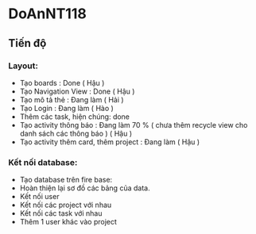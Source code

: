 # DoAnNT118

## Tiến độ 
### Layout: 
- Tạo boards : Done ( Hậu ) 
- Tạo Navigation View : Done ( Hậu ) 
- Tạo mô tả thẻ : Đang làm ( Hải )  
- Tạo Login : Đang làm ( Hào ) 
- Thêm các task, hiện chúng: done
- Tạo activity thông báo : Đang làm 70 % ( chưa thêm recycle view cho danh sách các thông báo )  ( Hậu )  
- Tạo activity thêm card, thêm project : Đang làm ( Hậu ) 
### Kết nối database:
- Tạo database trên fire base:
- Hoàn thiện lại sơ đồ các bảng của data.
- Kết nối user
- Kết nối các project với nhau
- Kết nối các task với nhau
- Thêm 1 user khác vào project 
